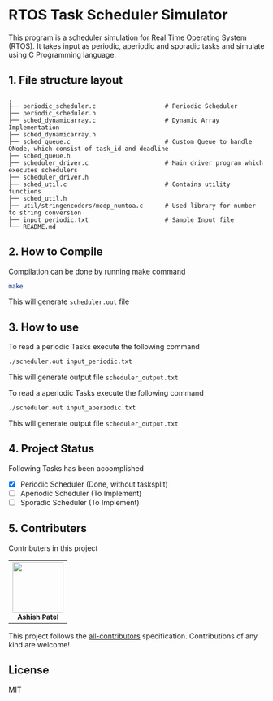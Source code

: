 # RTOS Task Scheduler Simulator

This program is a scheduler simulation for Real Time Operating System (RTOS). It takes input as periodic, aperiodic and sporadic tasks and simulate using C Programming language.

## 1. File structure layout

    .
    ├── periodic_scheduler.c                   # Periodic Scheduler
    ├── periodic_scheduler.h  
    ├── sched_dynamicarray.c                   # Dynamic Array Implementation
    ├── sched_dynamicarray.h
    ├── sched_queue.c                          # Custom Queue to handle QNode, which consist of task_id and deadline
    ├── sched_queue.h
    ├── scheduler_driver.c                     # Main driver program which executes schedulers
    ├── scheduler_driver.h
    ├── sched_util.c                           # Contains utility functions
    ├── sched_util.h
    ├── util/stringencoders/modp_numtoa.c      # Used library for number to string conversion
    ├── input_periodic.txt                     # Sample Input file 
    └── README.md                              

## 2. How to Compile

Compilation can be done by running make command 

```bash
make
```
This will generate `scheduler.out` file

## 3. How to use

To read a periodic Tasks execute the following command

```bash
./scheduler.out input_periodic.txt
```
This will generate output file `scheduler_output.txt`

To read a aperiodic Tasks execute the following command

```bash
./scheduler.out input_aperiodic.txt
```
This will generate output file `scheduler_output.txt`

## 4. Project Status
Following Tasks has been acoomplished
- [x] Periodic Scheduler (Done, without tasksplit)
- [ ] Aperiodic Scheduler (To Implement)
- [ ] Sporadic Scheduler (To Implement)

## 5. Contributers
Contributers in this project
<!-- prettier-ignore-start -->
<!-- markdownlint-disable -->
<table>
   <tr>
      <td align="center"><a href="https://ashishpatel.dev"><img src="https://avatars3.githubusercontent.com/u/652311?v=4" width="100px;" alt=""/><br /><sub><b>Ashish Patel</b></sub></a></td>
   </tr>
</table>

<!-- markdownlint-enable -->
<!-- prettier-ignore-end -->
<!-- ALL-CONTRIBUTORS-LIST:END -->

This project follows the [all-contributors](https://allcontributors.org) specification.
Contributions of any kind are welcome!



License
----

MIT